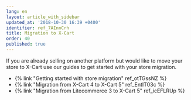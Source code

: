 ```yaml
---
lang: en
layout: article_with_sidebar
updated_at: '2018-10-30 16:39 +0400'
identifier: ref_7AInnCrh
title: Migration to X-Cart
order: 40
published: true
---
```

If you are already selling on another platform but would like to move your store to X-Cart use our guides to get started with your store migration.

* {% link "Getting started with store migration" ref_otTGssNZ %}
* {% link "Migration from X-Cart 4 to X-Cart 5" ref_EntIT03c %}
* {% link "Migration from Litecommerce 3 to X-Cart 5" ref_icEFLRUp %}
